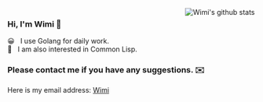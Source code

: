 <img align="right" src="https://github-readme-stats.vercel.app/api/top-langs/?username=qmdx00&layout=compact&hide=java,html&show_icons=true&hide_border=true&bg_color=ffffff&title_color=262626" alt="Wimi's github stats" />

### Hi, I'm Wimi 👋
😀 &nbsp; I use Golang for daily work.</br>
🧐 &nbsp; I am also interested in Common Lisp.</br>

### Please contact me if you have any suggestions. ✉️
Here is my email address: <a href="mailto:mail@wimi.space">Wimi</a>
